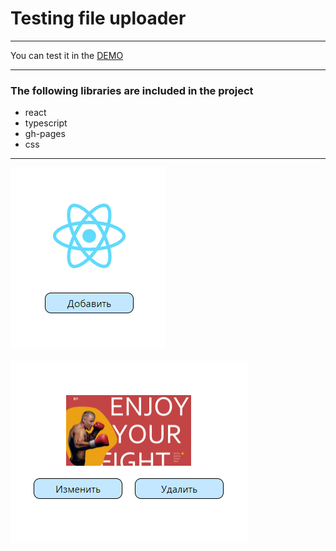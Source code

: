 # Testing file uploader
___
You can test it in the [DEMO](https://veluat.github.io/TEST_S_1/)
___
### The following libraries are included in the project
* react
* typescript
* gh-pages
* css
___
![img](src/assets/test-default.png)
<br/>
<br/>
![img](src/assets/test-upload.png)